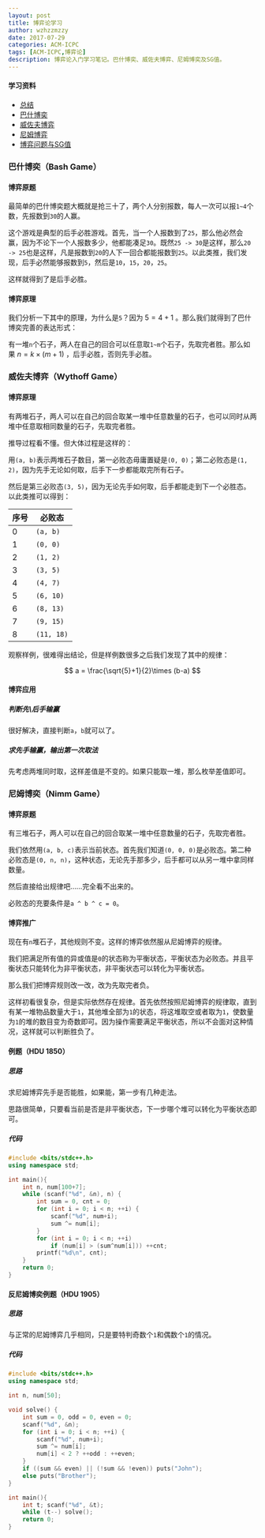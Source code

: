 ```yaml
---
layout: post
title: 博弈论学习
author: wzhzzmzzy
date: 2017-07-29
categories: ACM-ICPC
tags: [ACM-ICPC,博弈论]
description: 博弈论入门学习笔记。巴什博奕、威佐夫博弈、尼姆博奕及SG值。
---
```


#### 学习资料

- [总结](http://www.cppblog.com/MiYu/archive/2010/08/25/124649.html)
- [巴什博奕](http://blog.csdn.net/xuzengqiang/article/details/7763635)
- [威佐夫博弈](http://blog.csdn.net/y990041769/article/details/21694007)
- [尼姆博弈](http://www.cnblogs.com/jiangjun/archive/2012/11/01/2749937.html)
- [博弈问题与SG值](http://blog.csdn.net/flqbestboy/article/details/8222603)

### 巴什博奕（Bash Game）

#### 博弈原题

最简单的巴什博奕题大概就是抢三十了，两个人分别报数，每人一次可以报`1~4`个数，先报数到`30`的人赢。

这个游戏是典型的后手必胜游戏。首先，当一个人报数到了`25`，那么他必然会赢，因为不论下一个人报数多少，他都能凑足`30`。既然`25 -> 30`是这样，那么`20 -> 25`也是这样，凡是报数到`20`的人下一回合都能报数到`25`。以此类推，我们发现，后手必然能够报数到`5`，然后是`10`，`15`，`20`，`25`。

这样就得到了是后手必胜。

#### 博弈原理

我们分析一下其中的原理，为什么是`5`？因为 $5=4+1$ 。那么我们就得到了巴什博奕完善的表达形式：

有一堆`n`个石子，两人在自己的回合可以任意取`1~m`个石子，先取完者胜。那么如果 $n=k\times(m+1)$ ，后手必胜，否则先手必胜。

### 威佐夫博弈（Wythoff Game）

#### 博弈原理

有两堆石子，两人可以在自己的回合取某一堆中任意数量的石子，也可以同时从两堆中任意取相同数量的石子，先取完者胜。

推导过程看不懂。但大体过程是这样的：

用`(a, b)`表示两堆石子数目，第一必败态毋庸置疑是`(0, 0)`；第二必败态是`(1, 2)`，因为先手无论如何取，后手下一步都能取完所有石子。

然后是第三必败态`(3, 5)`，因为无论先手如何取，后手都能走到下一个必胜态。以此类推可以得到：

|序号|必败态|
|---|---|
|0|`(a, b)`|
|1|`(0, 0)`|
|2|`(1, 2)`|
|3|`(3, 5)`|
|4|`(4, 7)`|
|5|`(6, 10)`|
|6|`(8, 13)`|
|7|`(9, 15)`|
|8|`(11, 18)`|

观察样例，很难得出结论，但是样例数很多之后我们发现了其中的规律：

$$
a = \frac{\sqrt{5}+1}{2}\times (b-a)
$$

#### 博弈应用

##### 判断先\后手输赢

很好解决，直接判断`a`，`b`就可以了。

##### 求先手输赢，输出第一次取法

先考虑两堆同时取，这样差值是不变的。如果只能取一堆，那么枚举差值即可。

### 尼姆博奕（Nimm Game）

#### 博弈原题

有三堆石子，两人可以在自己的回合取某一堆中任意数量的石子，先取完者胜。

我们依然用`(a, b, c)`表示当前状态。首先我们知道`(0, 0, 0)`是必败态。第二种必败态是`(0, n, n)`，这种状态，无论先手那多少，后手都可以从另一堆中拿同样数量。

然后直接给出规律吧……完全看不出来的。

必败态的充要条件是`a ^ b ^ c = 0`。

#### 博弈推广

现在有`n`堆石子，其他规则不变。这样的博弈依然服从尼姆博弈的规律。

我们把满足所有值的异或值是`0`的状态称为平衡状态，平衡状态为必败态。并且平衡状态只能转化为非平衡状态，非平衡状态可以转化为平衡状态。

那么我们把博弈规则改一改，改为先取完者负。

这样初看很复杂，但是实际依然存在规律。首先依然按照尼姆博弈的规律取，直到有某一堆物品数量大于`1`，其他堆全部为`1`的状态，将这堆取空或者取为`1`，使数量为`1`的堆的数目变为奇数即可。因为操作需要满足平衡状态，所以不会面对这种情况，这样就可以判断胜负了。

#### 例题（HDU 1850）

##### 思路

求尼姆博弈先手是否能胜，如果能，第一步有几种走法。

思路很简单，只要看当前是否是非平衡状态，下一步哪个堆可以转化为平衡状态即可。

##### 代码

```c++
#include <bits/stdc++.h>
using namespace std;

int main(){
    int n, num[100+7];
    while (scanf("%d", &n), n) {
        int sum = 0, cnt = 0;
        for (int i = 0; i < n; ++i) {
            scanf("%d", num+i);
            sum ^= num[i];
        }
        for (int i = 0; i < n; ++i)
            if (num[i] > (sum^num[i])) ++cnt;
        printf("%d\n", cnt);
    }
    return 0;
}
```

#### 反尼姆博奕例题（HDU  1905）

##### 思路

与正常的尼姆博弈几乎相同，只是要特判奇数个`1`和偶数个`1`的情况。

##### 代码

```c++
#include <bits/stdc++.h>
using namespace std;

int n, num[50];

void solve() {
    int sum = 0, odd = 0, even = 0;
    scanf("%d", &n);
    for (int i = 0; i < n; ++i) {
        scanf("%d", num+i);
        sum ^= num[i];
        num[i] < 2 ? ++odd : ++even;
    }
    if ((sum && even) || (!sum && !even)) puts("John");
    else puts("Brother");
}

int main(){
    int t; scanf("%d", &t);
    while (t--) solve();
    return 0;
}
```
